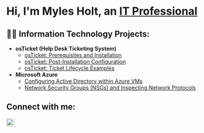 <h1>Hi, I'm Myles Holt, an <a href="www.linkedin.com/in/Myles-Holt">IT Professional</a></h1>

<h2>👨‍💻 Information Technology Projects:</h2>

- <b>osTicket (Help Desk Ticketing System)</b>
  - [osTicket: Prerequisites and Installation](https://github.com/mylescyber/osticket-prereqs)
  - [osTicket: Post-Installation Configuration](https://github.com/mylescyber/post-install-config)
  - [osTicket: Ticket Lifecycle Examples](https://github.com/mylescyber/ticket-lifecycle)
- <b>Microsoft Azure</b>
  - [Configuring Active Directory within Azure VMs](https://github.com/mylescyber/configure-ad)
  - [Network Security Groups (NSGs) and Inspecting Network Protocols](https://github.com/mylescyber/azure-network-protocols)

<h2>Connect with me:</h2>

[<img align="left" alt="Josh | LinkedIn" width="22px" src="https://cdn.jsdelivr.net/npm/simple-icons@v3/icons/linkedin.svg" />][linkedin]

[twitter]: https://twitter.com/Josh
[instagram]: https://www.instagram.com/Josh
[linkedin]: www.linkedin.com/in/myles-holt-73521620a
